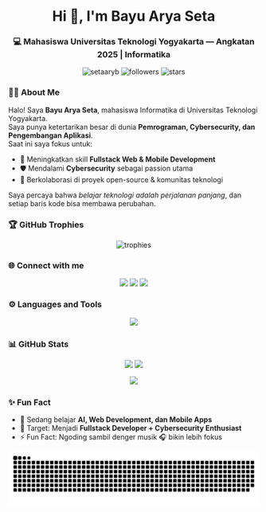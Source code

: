 <h1 align="center">Hi 👋, I'm Bayu Arya Seta</h1>
<h3 align="center">💻 Mahasiswa Universitas Teknologi Yogyakarta — Angkatan 2025 | Informatika</h3>

<p align="center">
  <img src="https://komarev.com/ghpvc/?username=setaaryb&label=Profile%20Views&color=0e75b6&style=for-the-badge" alt="setaaryb" />
  <img src="https://img.shields.io/github/followers/setaaryb?label=Followers&style=for-the-badge" alt="followers"/>
  <img src="https://img.shields.io/github/stars/setaaryb?label=Stars&style=for-the-badge" alt="stars"/>
</p>

### 👨‍💻 About Me
Halo! Saya **Bayu Arya Seta**, mahasiswa Informatika di Universitas Teknologi Yogyakarta.  
Saya punya ketertarikan besar di dunia **Pemrograman, Cybersecurity, dan Pengembangan Aplikasi**.  
Saat ini saya fokus untuk:
- 🚀 Meningkatkan skill **Fullstack Web & Mobile Development**
- 🛡️ Mendalami **Cybersecurity** sebagai passion utama
- 🤝 Berkolaborasi di proyek open-source & komunitas teknologi

Saya percaya bahwa *belajar teknologi adalah perjalanan panjang*, dan setiap baris kode bisa membawa perubahan.

### 🏆 GitHub Trophies
<p align="center">
  <img src="https://github-profile-trophy.vercel.app/?username=setaaryb&theme=dracula&no-frame=true&margin-w=15&margin-h=15" alt="trophies"/>
</p>

### 🌐 Connect with me
<p align="center">
  <a href="https://linkedin.com/in/bayu-arya-seta-88524b313"><img src="https://skillicons.dev/icons?i=linkedin" height="40"/></a>
  <a href="https://fb.com/seto.sanwa.3"><img src="https://skillicons.dev/icons?i=facebook" height="40"/></a>
  <a href="https://instagram.com/aryastb_"><img src="https://skillicons.dev/icons?i=instagram" height="40"/></a>
</p>

### ⚙️ Languages and Tools
<p align="center">
  <img src="https://skillicons.dev/icons?i=python,php,js,cpp,cs,ruby,nodejs,react,nextjs,tailwind,html,css,mysql,docker,git,linux,figma,android,unity" />
</p>

### 📊 GitHub Stats
<p align="center">
  <img src="https://github-readme-stats.vercel.app/api?username=setaaryb&show_icons=true&theme=tokyonight&hide_border=true" height="180"/>
  <img src="https://github-readme-stats.vercel.app/api/top-langs/?username=setaaryb&layout=compact&theme=tokyonight&hide_border=true" height="180"/>
</p>

<p align="center">
  <img src="https://github-readme-streak-stats.herokuapp.com/?user=setaaryb&theme=tokyonight&hide_border=true" height="180"/>
</p>

### ✨ Fun Fact
- 🔭 Sedang belajar **AI, Web Development, dan Mobile Apps**  
- 🎯 Target: Menjadi **Fullstack Developer + Cybersecurity Enthusiast**  
- ⚡ Fun Fact: Ngoding sambil denger musik 🎧 bikin lebih fokus  

<p align="center">
  <img src="https://raw.githubusercontent.com/Platane/snk/output/github-contribution-grid-snake.svg" alt="snake animation" />
</p></p>

